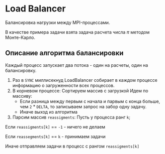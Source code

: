 # Load Balancer
Балансировка нагрузки между MPI-процессами.

В качестве примера задачи взята задача расчета числа $\pi$ методом Монте-Карло.

## Описание алгоритма балансировки
Каждый процесс запускает два потока - один на расчеты, один на балансировку.


1. Раз в `SYNC` миллисекнуд LoadBalancer собирает в каждом процессе информацию о загруженности всех процессов.
2. В корневом процессе:
Сортируем массив с загрузкой
Идем по массиву:
   - Если разница между первым с начала и парвым с конца больше, чем `2` * `DELTA`, то записываем запрос на забор одну задачу.
   - Иначе выход из алгоритма
3. Парсим массив `reassigments`:
Пусть у процесса ранг `k`;

Если `reassigments[k]` == `-1` - ничего не делаем

Если `reassegments[k]` == `k` - принимаем задачи

Иначе отправляем задачи в процесс с рангом `reassigments[k]`
